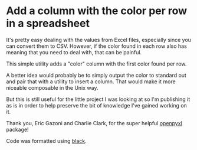 # Add a column with the color per row in a spreadsheet

It's pretty easy dealing with the values from Excel files, especially since you
can convert them to CSV. However, if the color found in each row also has
meaning that you need to deal with, that can be painful.

This simple utility adds a "color" column with the first color found per row.

A better idea would probably be to simply output the color to standard out
and pair that with a utility to insert a column. That would make it more
niceable composable in the Unix way.

But this is still useful for the little project I was looking at so I'm
publishing it as is in order to help preserve the bit of knowledge I've
gained working on it.

Thank you, Eric Gazoni and Charlie Clark, for the super helpful
[openpyxl](https://pypi.org/project/openpyxl/) package!

Code was formatted using [black](https://github.com/psf/black).
